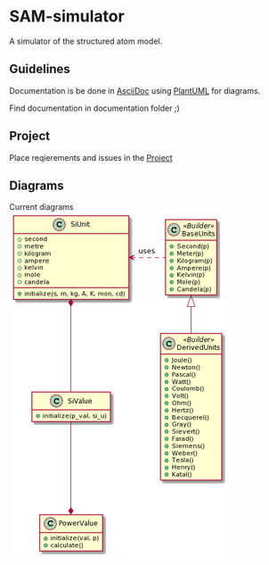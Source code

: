 # SAM-simulator

A simulator of the structured atom model.

## Guidelines

Documentation is be done in [AsciiDoc](docs.asciidoctor.org/asciidoc/latest/syntax-quick-reference/) using [PlantUML](www.plantuml.com) for diagrams.

Find documentation in documentation folder ;)

## Project

Place reqierements and issues in the [Project](https://github.com/MopcSolutions/structured-atom-model-simulator/projects/1)

## Diagrams

Current diagrams
![ruby classes](./documentation/img/ruby_classes.png)
